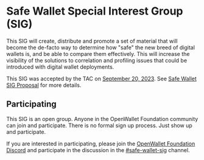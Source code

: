 # Safe Wallet Special Interest Group (SIG)

This SIG will create, distribute and promote a set of material that will become the de-facto way to determine how "safe" the new breed of digital wallets is, and be able to compare them effectively. This will increase the visibility of the solutions to correlation and profiling issues that could be introduced with digital wallet deployments.

This SIG was accepted by the TAC on [September 20, 2023](../meetings/2023/2023-09-20.md). See [Safe Wallet SIG Proposal](https://github.com/openwallet-foundation/tac/issues/57) for more details.

## Participating
This SIG is an open group. Anyone in the OpenWallet Foundation community can join and participate. There is no formal sign up process. Just show up and participate.

If you are interested in participating, please join the [OpenWallet Foundation Discord](https://discord.gg/openwalletfoundation) and participate in the discussion in the [#safe-wallet-sig](https://discord.com/channels/1022962884864643214/1154410858991067247) channel.
